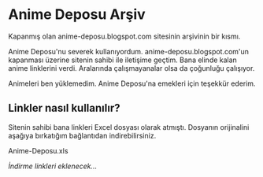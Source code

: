 # Anime Deposu Arşiv
Kapanmış olan anime-deposu.blogspot.com sitesinin arşivinin bir kısmı.

Anime Deposu'nu severek kullanıyordum. anime-deposu.blogspot.com'un kapanması üzerine sitenin sahibi ile iletişime geçtim. Bana elinde kalan anime linklerini verdi. Aralarında çalışmayanalar olsa da çoğunluğu çalışıyor.

Animeleri ben yüklemedim. Anime Deposu'na emekleri için teşekkür ederim.

## Linkler nasıl kullanılır?
Sitenin sahibi bana linkleri Excel dosyası olarak atmıştı. Dosyanın orijinalini aşağıya bırkatığım bağlantıdan indirebilirsiniz.

Anime-Deposu.xls

*İndirme linkleri eklenecek...*
